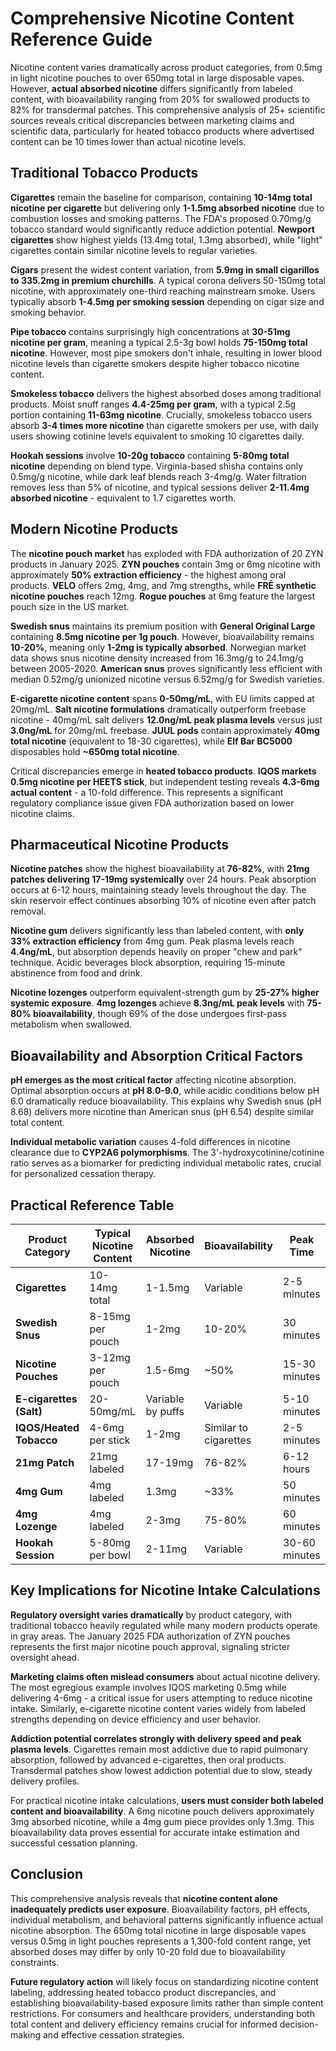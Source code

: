 # Comprehensive Nicotine Content Reference Guide

Nicotine content varies dramatically across product categories, from 0.5mg in light nicotine pouches to over 650mg total in large disposable vapes. However, **actual absorbed nicotine** differs significantly from labeled content, with bioavailability ranging from 20% for swallowed products to 82% for transdermal patches. This comprehensive analysis of 25+ scientific sources reveals critical discrepancies between marketing claims and scientific data, particularly for heated tobacco products where advertised content can be 10 times lower than actual nicotine levels.

## Traditional Tobacco Products

**Cigarettes** remain the baseline for comparison, containing **10-14mg total nicotine per cigarette** but delivering only **1-1.5mg absorbed nicotine** due to combustion losses and smoking patterns. The FDA's proposed 0.70mg/g tobacco standard would significantly reduce addiction potential. **Newport cigarettes** show highest yields (13.4mg total, 1.3mg absorbed), while "light" cigarettes contain similar nicotine levels to regular varieties.

**Cigars** present the widest content variation, from **5.9mg in small cigarillos to 335.2mg in premium churchills**. A typical corona delivers 50-150mg total nicotine, with approximately one-third reaching mainstream smoke. Users typically absorb **1-4.5mg per smoking session** depending on cigar size and smoking behavior.

**Pipe tobacco** contains surprisingly high concentrations at **30-51mg nicotine per gram**, meaning a typical 2.5-3g bowl holds **75-150mg total nicotine**. However, most pipe smokers don't inhale, resulting in lower blood nicotine levels than cigarette smokers despite higher tobacco nicotine content.

**Smokeless tobacco** delivers the highest absorbed doses among traditional products. Moist snuff ranges **4.4-25mg per gram**, with a typical 2.5g portion containing **11-63mg nicotine**. Crucially, smokeless tobacco users absorb **3-4 times more nicotine** than cigarette smokers per use, with daily users showing cotinine levels equivalent to smoking 10 cigarettes daily.

**Hookah sessions** involve **10-20g tobacco** containing **5-80mg total nicotine** depending on blend type. Virginia-based shisha contains only 0.5mg/g nicotine, while dark leaf blends reach 3-4mg/g. Water filtration removes less than 5% of nicotine, and typical sessions deliver **2-11.4mg absorbed nicotine** - equivalent to 1.7 cigarettes worth.

## Modern Nicotine Products

The **nicotine pouch market** has exploded with FDA authorization of 20 ZYN products in January 2025. **ZYN pouches** contain 3mg or 6mg nicotine with approximately **50% extraction efficiency** - the highest among oral products. **VELO** offers 2mg, 4mg, and 7mg strengths, while **FRĒ synthetic nicotine pouches** reach 12mg. **Rogue pouches** at 6mg feature the largest pouch size in the US market.

**Swedish snus** maintains its premium position with **General Original Large** containing **8.5mg nicotine per 1g pouch**. However, bioavailability remains **10-20%**, meaning only **1-2mg is typically absorbed**. Norwegian market data shows snus nicotine density increased from 16.3mg/g to 24.1mg/g between 2005-2020. **American snus** proves significantly less efficient with median 0.52mg/g unionized nicotine versus 6.52mg/g for Swedish varieties.

**E-cigarette nicotine content** spans **0-50mg/mL**, with EU limits capped at 20mg/mL. **Salt nicotine formulations** dramatically outperform freebase nicotine - 40mg/mL salt delivers **12.0ng/mL peak plasma levels** versus just **3.0ng/mL** for 20mg/mL freebase. **JUUL pods** contain approximately **40mg total nicotine** (equivalent to 18-30 cigarettes), while **Elf Bar BC5000** disposables hold **~650mg total nicotine**.

Critical discrepancies emerge in **heated tobacco products**. **IQOS markets 0.5mg nicotine per HEETS stick**, but independent testing reveals **4.3-6mg actual content** - a 10-fold difference. This represents a significant regulatory compliance issue given FDA authorization based on lower nicotine claims.

## Pharmaceutical Nicotine Products

**Nicotine patches** show the highest bioavailability at **76-82%**, with **21mg patches delivering 17-19mg systemically** over 24 hours. Peak absorption occurs at 6-12 hours, maintaining steady levels throughout the day. The skin reservoir effect continues absorbing 10% of nicotine even after patch removal.

**Nicotine gum** delivers significantly less than labeled content, with **only 33% extraction efficiency** from 4mg gum. Peak plasma levels reach **4.4ng/mL**, but absorption depends heavily on proper "chew and park" technique. Acidic beverages block absorption, requiring 15-minute abstinence from food and drink.

**Nicotine lozenges** outperform equivalent-strength gum by **25-27% higher systemic exposure**. **4mg lozenges** achieve **8.3ng/mL peak levels** with **75-80% bioavailability**, though 69% of the dose undergoes first-pass metabolism when swallowed.

## Bioavailability and Absorption Critical Factors

**pH emerges as the most critical factor** affecting nicotine absorption. Optimal absorption occurs at **pH 8.0-9.0**, while acidic conditions below pH 6.0 dramatically reduce bioavailability. This explains why Swedish snus (pH 8.68) delivers more nicotine than American snus (pH 6.54) despite similar total content.

**Individual metabolic variation** causes 4-fold differences in nicotine clearance due to **CYP2A6 polymorphisms**. The 3'-hydroxycotinine/cotinine ratio serves as a biomarker for predicting individual metabolic rates, crucial for personalized cessation therapy.

## Practical Reference Table

| Product Category | Typical Nicotine Content | Absorbed Nicotine | Bioavailability | Peak Time |
|------------------|---------------------------|-------------------|------------------|-----------|
| **Cigarettes** | 10-14mg total | 1-1.5mg | Variable | 2-5 minutes |
| **Swedish Snus** | 8-15mg per pouch | 1-2mg | 10-20% | 30 minutes |
| **Nicotine Pouches** | 3-12mg per pouch | 1.5-6mg | ~50% | 15-30 minutes |
| **E-cigarettes (Salt)** | 20-50mg/mL | Variable by puffs | Variable | 5-10 minutes |
| **IQOS/Heated Tobacco** | 4-6mg per stick | 1-2mg | Similar to cigarettes | 2-5 minutes |
| **21mg Patch** | 21mg labeled | 17-19mg | 76-82% | 6-12 hours |
| **4mg Gum** | 4mg labeled | 1.3mg | ~33% | 50 minutes |
| **4mg Lozenge** | 4mg labeled | 2-3mg | 75-80% | 60 minutes |
| **Hookah Session** | 5-80mg per bowl | 2-11mg | Variable | 30-60 minutes |

## Key Implications for Nicotine Intake Calculations

**Regulatory oversight varies dramatically** by product category, with traditional tobacco heavily regulated while many modern products operate in gray areas. The January 2025 FDA authorization of ZYN pouches represents the first major nicotine pouch approval, signaling stricter oversight ahead.

**Marketing claims often mislead consumers** about actual nicotine delivery. The most egregious example involves IQOS marketing 0.5mg while delivering 4-6mg - a critical issue for users attempting to reduce nicotine intake. Similarly, e-cigarette nicotine content varies widely from labeled strengths depending on device efficiency and user behavior.

**Addiction potential correlates strongly with delivery speed and peak plasma levels**. Cigarettes remain most addictive due to rapid pulmonary absorption, followed by advanced e-cigarettes, then oral products. Transdermal patches show lowest addiction potential due to slow, steady delivery profiles.

For practical nicotine intake calculations, **users must consider both labeled content and bioavailability**. A 6mg nicotine pouch delivers approximately 3mg absorbed nicotine, while a 4mg gum piece provides only 1.3mg. This bioavailability data proves essential for accurate intake estimation and successful cessation planning.

## Conclusion

This comprehensive analysis reveals that **nicotine content alone inadequately predicts user exposure**. Bioavailability factors, pH effects, individual metabolism, and behavioral patterns significantly influence actual nicotine absorption. The 650mg total nicotine in large disposable vapes versus 0.5mg in light pouches represents a 1,300-fold content range, yet absorbed doses may differ by only 10-20 fold due to bioavailability constraints.

**Future regulatory action** will likely focus on standardizing nicotine content labeling, addressing heated tobacco product discrepancies, and establishing bioavailability-based exposure limits rather than simple content restrictions. For consumers and healthcare providers, understanding both total content and delivery efficiency remains crucial for informed decision-making and effective cessation strategies.
